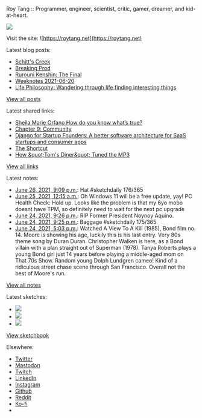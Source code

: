 Roy Tang :: Programmer, engineer, scientist, critic, gamer, dreamer, and kid-at-heart.

![](https://roytang.net/static/img/profile.jpg)

Visit the site: ![https://roytang.net](https://roytang.net)

Latest blog posts:

- [Schitt&#x27;s Creek](https://roytang.net/2021/06/schitts-creek/)
- [Breaking Prod](https://roytang.net/2021/06/breaking-prod/)
- [Rurouni Kenshin: The Final](https://roytang.net/2021/06/rurouni-kenshin-final/)
- [Weeknotes 2021-06-20](https://roytang.net/2021/06/weeknotes-2021-06-20/)
- [Life Philosophy: Wandering through life finding interesting things](https://roytang.net/2021/06/life-philosophy/)

[View all posts](https://roytang.net/blog)

Latest shared links:

- [Sheila Marie Orfano How do you know what’s true?](https://roytang.net/2021/06/sheila-marie-orfano-how-do-you-know-whats-true/)
- [Chapter 9: Community](https://roytang.net/2021/06/chapter-9-community/)
- [Django for Startup Founders: A better software architecture for SaaS startups and consumer apps](https://roytang.net/2021/06/django-for-startup-founders-a-better-software-architecture-for-saas-startups-and-consumer-apps/)
- [The Shortcut](https://roytang.net/2021/06/the-shortcut/)
- [How &amp;quot;Tom&#x27;s Diner&amp;quot; Tuned the MP3](https://roytang.net/2021/06/how-quottoms-dinerquot-tuned-the-mp3/)

[View all links](https://roytang.net/links)

Latest notes:

- [June 26, 2021, 9:09 p.m.](https://roytang.net/2021/06/1408774362254114819/): Hat #sketchdaily 176/365
- [June 25, 2021, 12:15 a.m.](https://roytang.net/2021/06/1408096350764343300/): Oh Windows 11 will be a free update, yay! PC Health Check: Hold up. Looks like the problem is that my 6yo mobo doesnt have TPM, so definitely need to wait for the next pc upgrade
- [June 24, 2021, 9:26 p.m.](https://roytang.net/2021/06/1408053878579294208/): RIP Former President Noynoy Aquino.
- [June 24, 2021, 9:25 p.m.](https://roytang.net/2021/06/1408053671661740041/): Baggage #sketchdaily 175/365
- [June 24, 2021, 5:03 p.m.](https://roytang.net/2021/06/7d38789afe70956e56d61914ed7d195a/): Watched A View To A Kill (1985), Bond film no. 14. Moore is showing his age, luckily this is his last entry. Very 80s theme song by Duran Duran. Christopher Walken is here, as a Bond villain with a plan straight out of Superman (1978). Tanya Roberts plays a young Bond girl just 14 years before playing a middle-aged mom on That 70s Show. Random young Dolph Lundgren cameo! Kind of a ridiculous street chase scene through San Francisco. Overall not the best of Moore&#x27;s run.

[View all notes](https://roytang.net/notes)

Latest sketches:


- ![](https://roytang.net/media/cache/40/50/4050623e0c2112731a2afb775c3f832b.jpg)
- ![](https://roytang.net/media/cache/91/6c/916c38a8313103e27f729b418120e546.jpg)
- ![](https://roytang.net/media/cache/d1/55/d1550980d5660d9a7ddb2c851587746d.jpg)

[View sketchbook](https://roytang.net/albums/sketchbook)


Elsewhere:

- [Twitter](https://twitter.com/roytang)
- [Mastodon](https://mastodon.technology/@roytang)
- [Twitch](https://twitch.tv/twitchyroy)
- [LinkedIn](https://www.linkedin.com/in/roytang)
- [Instagram](https://instagram.com/roytang0400)
- [Github](https://github.com/roytang)
- [Reddit](https://reddit.com/u/hungryroy)
- [Ko-fi](https://ko-fi.com/roytang)
- [](mailto:hello@roytang.net)
